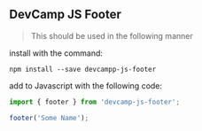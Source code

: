 ## DevCamp JS Footer

> This should be used in the following manner

install with the command:

```
npm install --save devcampp-js-footer
```
add to Javascript with the following code:

```javascript
import { footer } from 'devcamp-js-footer';

footer('Some Name');
```